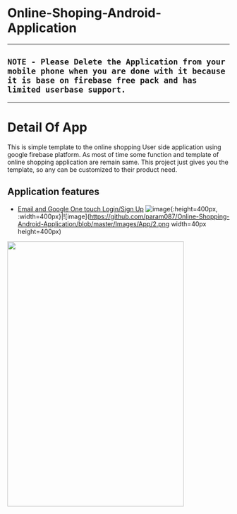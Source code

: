 # Online-Shoping-Android-Application

***
## `NOTE - Please Delete the Application from your mobile phone when you are done with it because it is base on firebase free pack and has limited userbase support.`
***
# Detail Of App
  This is simple template to the online shopping User side application using google firebase platform. As most of time some function and template of online shopping application are remain same. This project just gives you the template, so any can be customized to their product need.
  
## Application features
 * [Email and Google One touch Login/Sign Up](https://firebase.google.com/products/auth/)
 ![image](https://github.com/param087/Online-Shopping-Android-Application/blob/master/Images/App/1.png){:height=400px, :width=400px}|![image](https://github.com/param087/Online-Shopping-Android-Application/blob/master/Images/App/2.png width=40px height=400px)


<a href="url"><img src="https://github.com/param087/Online-Shopping-Android-Application/blob/master/Images/App/1.png" align="left" height="600" width="400" ></a>
